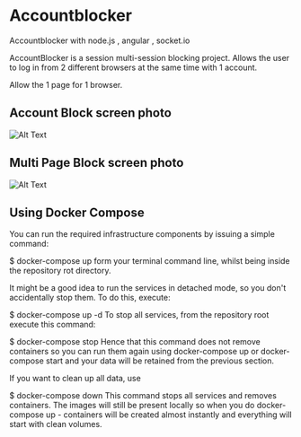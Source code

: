 # Accountblocker
Accountblocker with node.js , angular , socket.io

AccountBlocker is a session multi-session blocking project.
Allows the user to log in from 2 different browsers at the same time with 1 account.

Allow the 1 page for 1 browser.

## Account Block screen photo
![Alt Text](https://media.giphy.com/media/mbcrUnpgY1Q6BHIheh/giphy.gif)

## Multi Page Block screen photo
![Alt Text](https://media.giphy.com/media/CBoCqjdnftvu1qefZb/giphy.gif)


## Using Docker Compose
You can run the required infrastructure components by issuing a simple command:

$ docker-compose up
form your terminal command line, whilst being inside the repository rot directory.

It might be a good idea to run the services in detached mode, so you don't accidentally stop them. To do this, execute:

$ docker-compose up -d
To stop all services, from the repository root execute this command:

$ docker-compose stop
Hence that this command does not remove containers so you can run them again using docker-compose up or docker-compose start and your data will be retained from the previous section.

If you want to clean up all data, use

$ docker-compose down
This command stops all services and removes containers. The images will still be present locally so when you do docker-compose up - containers will be created almost instantly and everything will start with clean volumes.

